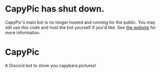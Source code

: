 # CapyPic has shut down.
CapyPic's main bot is no longer hosted and running for the public. You may still use this code and host the bot yourself if you'd like. See [the website](https://jabin.is-a.dev/capypic) for more information.
# CapyPic
A Discord bot to show you capybara pictures!
